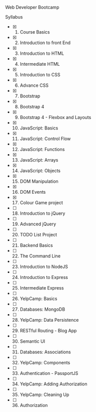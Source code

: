 Web Developer Bootcamp

Syllabus

* [x] 1. Course Basics 
* [x] 2. Introduction to front End
* [x] 3. Introduction to HTML
* [x] 4. Intermediate HTML
* [x] 5. Introduction to CSS
* [x] 6. Advance CSS
* [x] 7. Bootstrap
* [x] 8. Bootstrap 4
* [x] 9. Bootstrap 4 - Flexbox and Layouts
* [x] 10. JavaScript: Basics
* [x] 11. JavaScript: Control Flow
* [x] 12. JavaScript: Functions
* [x] 13. JavaScript: Arrays
* [x] 14. JavaScript: Objects
* [x] 15. DOM Manipulation
* [x] 16. DOM Events
* [x] 17. Colour Game project
* [ ] 18. Introduction to jQuery
* [ ] 19. Advanced jQuery
* [ ] 20. TODO List Project
* [ ] 21. Backend Basics
* [ ] 22. The Command Line
* [ ] 23. Introduction to NodeJS
* [ ] 24. Introduction to Express
* [ ] 25. Intermediate Express
* [ ] 26. YelpCamp: Basics
* [ ] 27. Databases: MongoDB
* [ ] 28. YelpCamp: Data Persistence
* [ ] 29. RESTful Routing - Blog App
* [ ] 30. Semantic UI
* [ ] 31. Databases: Associations
* [ ] 32. YelpCamp: Components
* [ ] 33. Authentication - PassportJS
* [ ] 34. YelpCamp: Adding Authorization
* [ ] 35. YelpCamp: Cleaning Up
* [ ] 36. Authorization